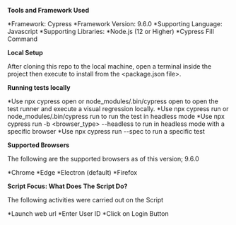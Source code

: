 <QA Assessment Test for the QA Automation Engineer Position at EBANQO>


**Tools and Framework Used**

*Framework: Cypress
*Framework Version: 9.6.0
*Supporting Language: Javascript
*Supporting Libraries:
*Node.js (12 or Higher)
*Cypress Fill Command

**Local Setup**

After cloning this repo to the local machine, open a terminal inside the project then execute <npm install> to install from the <package.json file>.


**Running tests locally**

*Use npx cypress open or node_modules/.bin/cypress open to open the test runner and execute a visual regression locally.
*Use npx cypress run or node_modules/.bin/cypress run to run the test in headless mode
*Use npx cypress run -b <browser_type> --headless to run in headless mode with a specific browser
*Use npx cypress run --spec <path-to-spec-file> to run a specific test

**Supported Browsers**

The following are the supported browsers as of this version; 9.6.0

*Chrome
*Edge
*Electron (default)
*Firefox

**Script Focus: What Does The Script Do?**

The following activities were carried out on the Script

*Launch web url
*Enter User ID
*Click on Login Button